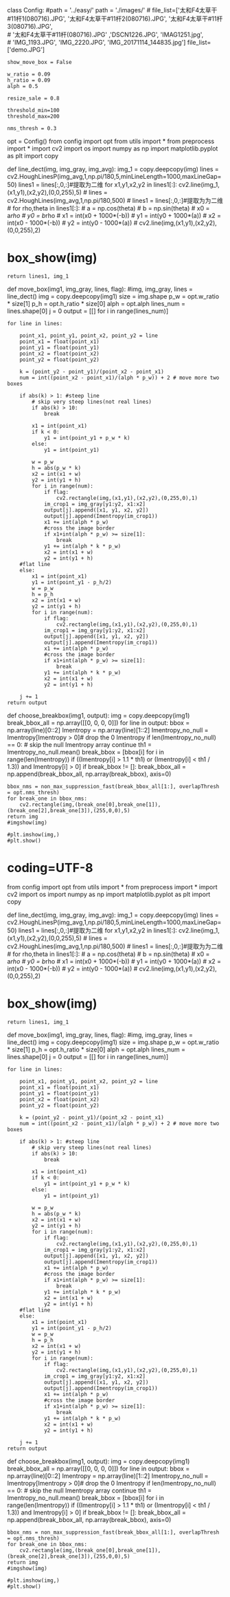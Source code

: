 class Config:
    #path = '../easy/'
    path = './images/'
    # file_list=['太和F4太草干#11杆1(080716).JPG', '太和F4太草干#11杆2(080716).JPG', '太和F4太草干#11杆3(080716).JPG',\
    # '太和F4太草干#11杆(080716).JPG' ,'DSCN1226.JPG',  'IMAG1251.jpg',\
    # 'IMG_1193.JPG', 'IMG_2220.JPG', 'IMG_20171114_144835.jpg']
    file_list=['demo.JPG']

    show_move_box = False

    w_ratio = 0.09
    h_ratio = 0.09
    alph = 0.5

    resize_sale = 0.8
    
    threshold_min=100
    threshold_max=200

    nms_thresh = 0.3

opt = Config()
from config import opt
from utils import *
from preprocess import *
import cv2
import os
import numpy as np
import matplotlib.pyplot as plt
import copy

def line_dect(img, img_gray, img_avg):
    img_1 = copy.deepcopy(img)
    lines = cv2.HoughLinesP(img_avg,1,np.pi/180,5,minLineLength=1000,maxLineGap=50)
    lines1 = lines[:,0,:]#提取为二维
    for x1,y1,x2,y2 in lines1[:]: 
        cv2.line(img_1,(x1,y1),(x2,y2),(0,0,255),5)
    # lines = cv2.HoughLines(img_avg,1,np.pi/180,500)
    # lines1 = lines[:,0,:]#提取为为二维
    # for rho,theta in lines1[:]: 
    #     a = np.cos(theta)
    #     b = np.sin(theta)
    #     x0 = a*rho
    #     y0 = b*rho
    #     x1 = int(x0 + 1000*(-b))
    #     y1 = int(y0 + 1000*(a))
    #     x2 = int(x0 - 1000*(-b))
    #     y2 = int(y0 - 1000*(a)) 
    #     cv2.line(img,(x1,y1),(x2,y2),(0,0,255),2)

#    box_show(img)

    return lines1, img_1

def move_box(img1, img_gray, lines, flag):
    #img, img_gray, lines = line_dect()
    img = copy.deepcopy(img1)
    size = img.shape
    p_w = opt.w_ratio * size[1]
    p_h = opt.h_ratio * size[0]
    alph = opt.alph
    lines_num = lines.shape[0]
    j = 0
    output = [[] for i in range(lines_num)]

    for line in lines:
        
        point_x1, point_y1, point_x2, point_y2 = line
        point_x1 = float(point_x1)
        point_y1 = float(point_y1)
        point_x2 = float(point_x2)
        point_y2 = float(point_y2)

        k = (point_y2 - point_y1)/(point_x2 - point_x1)
        num = int((point_x2 - point_x1)/(alph * p_w)) + 2 # move more two boxes

        if abs(k) > 1: #steep line
            # skip very steep lines(not real lines)
            if abs(k) > 10:
                break

            x1 = int(point_x1)
            if k < 0:       
                y1 = int(point_y1 + p_w * k)
            else:
                y1 = int(point_y1)     
                       
            w = p_w
            h = abs(p_w * k)
            x2 = int(x1 + w)
            y2 = int(y1 + h)
            for i in range(num):
                if flag:
                    cv2.rectangle(img,(x1,y1),(x2,y2),(0,255,0),1)
                im_crop1 = img_gray[y1:y2, x1:x2]
                output[j].append([x1, y1, x2, y2])
                output[j].append(Imentropy(im_crop1))
                x1 += int(alph * p_w)
                #cross the image border
                if x1+int(alph * p_w) >= size[1]:
                    break
                y1 += int(alph * k * p_w)
                x2 = int(x1 + w)
                y2 = int(y1 + h)
        #flat line        
        else:
            x1 = int(point_x1)
            y1 = int(point_y1 - p_h/2)
            w = p_w
            h = p_h 
            x2 = int(x1 + w)
            y2 = int(y1 + h)
            for i in range(num):
                if flag:
                    cv2.rectangle(img,(x1,y1),(x2,y2),(0,255,0),1)
                im_crop1 = img_gray[y1:y2, x1:x2]
                output[j].append([x1, y1, x2, y2])
                output[j].append(Imentropy(im_crop1))
                x1 += int(alph * p_w)
                #cross the image border
                if x1+int(alph * p_w) >= size[1]:
                    break
                y1 += int(alph * k * p_w)
                x2 = int(x1 + w)
                y2 = int(y1 + h)

        j += 1
    return output

def choose_breakbox(img1, output):
    img = copy.deepcopy(img1)
    break_bbox_all = np.array([[0, 0, 0, 0]]) 
    for line in output:
        bbox = np.array(line)[0::2]
        Imentropy = np.array(line)[1::2]
        Imentropy_no_null = Imentropy[Imentropy > 0]# drop the 0 Imentropy
        if len(Imentropy_no_null) == 0: # skip the null Imentropy array 
            continue
        th1 = Imentropy_no_null.mean()
        break_bbox = [bbox[i] for i in range(len(Imentropy)) if ((Imentropy[i] > 1.1 * th1) or (Imentropy[i] < th1 / 1.3)) and Imentropy[i] > 0]
        if break_bbox != []:
            break_bbox_all = np.append(break_bbox_all, np.array(break_bbox), axis=0)
   
    bbox_nms = non_max_suppression_fast(break_bbox_all[1:], overlapThresh = opt.nms_thresh)
    for break_one in bbox_nms:
        cv2.rectangle(img,(break_one[0],break_one[1]),(break_one[2],break_one[3]),(255,0,0),5)
    return img
    #imgshow(img)

    #plt.imshow(img,)
    #plt.show()
# coding=UTF-8
from config import opt
from utils import *
from preprocess import *
import cv2
import os
import numpy as np
import matplotlib.pyplot as plt
import copy

def line_dect(img, img_gray, img_avg):
    img_1 = copy.deepcopy(img)
    lines = cv2.HoughLinesP(img_avg,1,np.pi/180,5,minLineLength=1000,maxLineGap=50)
    lines1 = lines[:,0,:]#提取为二维
    for x1,y1,x2,y2 in lines1[:]: 
        cv2.line(img_1,(x1,y1),(x2,y2),(0,0,255),5)
    # lines = cv2.HoughLines(img_avg,1,np.pi/180,500)
    # lines1 = lines[:,0,:]#提取为为二维
    # for rho,theta in lines1[:]: 
    #     a = np.cos(theta)
    #     b = np.sin(theta)
    #     x0 = a*rho
    #     y0 = b*rho
    #     x1 = int(x0 + 1000*(-b))
    #     y1 = int(y0 + 1000*(a))
    #     x2 = int(x0 - 1000*(-b))
    #     y2 = int(y0 - 1000*(a)) 
    #     cv2.line(img,(x1,y1),(x2,y2),(0,0,255),2)

#    box_show(img)

    return lines1, img_1

def move_box(img1, img_gray, lines, flag):
    #img, img_gray, lines = line_dect()
    img = copy.deepcopy(img1)
    size = img.shape
    p_w = opt.w_ratio * size[1]
    p_h = opt.h_ratio * size[0]
    alph = opt.alph
    lines_num = lines.shape[0]
    j = 0
    output = [[] for i in range(lines_num)]

    for line in lines:
        
        point_x1, point_y1, point_x2, point_y2 = line
        point_x1 = float(point_x1)
        point_y1 = float(point_y1)
        point_x2 = float(point_x2)
        point_y2 = float(point_y2)

        k = (point_y2 - point_y1)/(point_x2 - point_x1)
        num = int((point_x2 - point_x1)/(alph * p_w)) + 2 # move more two boxes

        if abs(k) > 1: #steep line
            # skip very steep lines(not real lines)
            if abs(k) > 10:
                break

            x1 = int(point_x1)
            if k < 0:       
                y1 = int(point_y1 + p_w * k)
            else:
                y1 = int(point_y1)     
                       
            w = p_w
            h = abs(p_w * k)
            x2 = int(x1 + w)
            y2 = int(y1 + h)
            for i in range(num):
                if flag:
                    cv2.rectangle(img,(x1,y1),(x2,y2),(0,255,0),1)
                im_crop1 = img_gray[y1:y2, x1:x2]
                output[j].append([x1, y1, x2, y2])
                output[j].append(Imentropy(im_crop1))
                x1 += int(alph * p_w)
                #cross the image border
                if x1+int(alph * p_w) >= size[1]:
                    break
                y1 += int(alph * k * p_w)
                x2 = int(x1 + w)
                y2 = int(y1 + h)
        #flat line        
        else:
            x1 = int(point_x1)
            y1 = int(point_y1 - p_h/2)
            w = p_w
            h = p_h 
            x2 = int(x1 + w)
            y2 = int(y1 + h)
            for i in range(num):
                if flag:
                    cv2.rectangle(img,(x1,y1),(x2,y2),(0,255,0),1)
                im_crop1 = img_gray[y1:y2, x1:x2]
                output[j].append([x1, y1, x2, y2])
                output[j].append(Imentropy(im_crop1))
                x1 += int(alph * p_w)
                #cross the image border
                if x1+int(alph * p_w) >= size[1]:
                    break
                y1 += int(alph * k * p_w)
                x2 = int(x1 + w)
                y2 = int(y1 + h)

        j += 1
    return output

def choose_breakbox(img1, output):
    img = copy.deepcopy(img1)
    break_bbox_all = np.array([[0, 0, 0, 0]]) 
    for line in output:
        bbox = np.array(line)[0::2]
        Imentropy = np.array(line)[1::2]
        Imentropy_no_null = Imentropy[Imentropy > 0]# drop the 0 Imentropy
        if len(Imentropy_no_null) == 0: # skip the null Imentropy array 
            continue
        th1 = Imentropy_no_null.mean()
        break_bbox = [bbox[i] for i in range(len(Imentropy)) if ((Imentropy[i] > 1.1 * th1) or (Imentropy[i] < th1 / 1.3)) and Imentropy[i] > 0]
        if break_bbox != []:
            break_bbox_all = np.append(break_bbox_all, np.array(break_bbox), axis=0)
   
    bbox_nms = non_max_suppression_fast(break_bbox_all[1:], overlapThresh = opt.nms_thresh)
    for break_one in bbox_nms:
        cv2.rectangle(img,(break_one[0],break_one[1]),(break_one[2],break_one[3]),(255,0,0),5)
    return img
    #imgshow(img)

    #plt.imshow(img,)
    #plt.show()
